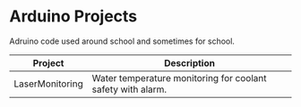 ﻿# Arduino Projects

Adruino code used around school and sometimes for school.

|Project | Description
|----------|----------|
|LaserMonitoring | Water temperature monitoring for coolant safety with alarm.